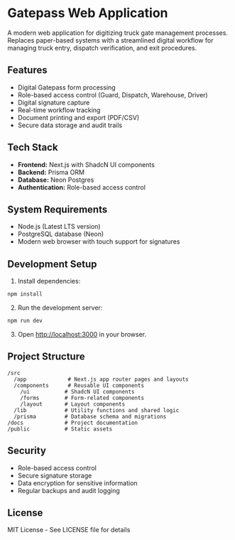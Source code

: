 # Gatepass Web Application

A modern web application for digitizing truck gate management processes. Replaces paper-based systems with a streamlined digital workflow for managing truck entry, dispatch verification, and exit procedures.

## Features

- Digital Gatepass form processing
- Role-based access control (Guard, Dispatch, Warehouse, Driver)
- Digital signature capture
- Real-time workflow tracking
- Document printing and export (PDF/CSV)
- Secure data storage and audit trails

## Tech Stack

- **Frontend:** Next.js with ShadcN UI components
- **Backend:** Prisma ORM
- **Database:** Neon Postgres
- **Authentication:** Role-based access control

## System Requirements

- Node.js (Latest LTS version)
- PostgreSQL database (Neon)
- Modern web browser with touch support for signatures

## Development Setup

1. Install dependencies:

```bash
npm install
```

2. Run the development server:

```bash
npm run dev
```

3. Open [http://localhost:3000](http://localhost:3000) in your browser.

## Project Structure

```
/src
  /app             # Next.js app router pages and layouts
  /components      # Reusable UI components
    /ui           # ShadcN UI components
    /forms        # Form-related components
    /layout       # Layout components
  /lib            # Utility functions and shared logic
  /prisma         # Database schema and migrations
/docs             # Project documentation
/public           # Static assets
```

## Security

- Role-based access control
- Secure signature storage
- Data encryption for sensitive information
- Regular backups and audit logging

## License

MIT License - See LICENSE file for details
